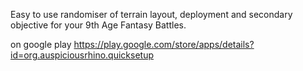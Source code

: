 Easy to use randomiser of terrain layout, deployment and secondary objective for your 9th Age Fantasy Battles.

on google play
https://play.google.com/store/apps/details?id=org.auspiciousrhino.quicksetup
